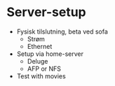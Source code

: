 # Server-setup	
- Fysisk tilslutning, beta ved sofa
	- Strøm
	- Ethernet 
- Setup via home-server
	- Deluge
	- AFP or NFS
- Test with movies

<!-- {BearID:3EFF80FF-4817-40CF-AD97-78125FDD8004-48801-000076D21073409D} -->
